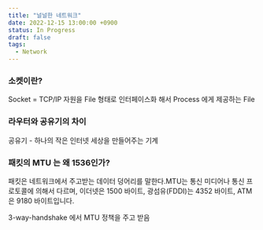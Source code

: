 ```yaml
---
title: "널널한 네트워크"
date: 2022-12-15 13:00:00 +0900
status: In Progress
draft: false
tags:
  - Network
---
```


### 소켓이란?

Socket = TCP/IP 자원을 File 형태로 인터페이스화 해서 Process 에게 제공하는 File

### 라우터와 공유기의 차이

공유기 - 하나의 작은 인터넷 세상을 만들어주는 기계

### 패킷의 MTU 는 왜 1536인가?

패킷은 네트워크에서 주고받는 데이터 덩어리를 말한다.MTU는 통신 미디어나 통신 프로토콜에 의해서 다르며, 이더넷은 1500 바이트, 광섬유(FDDI)는 4352 바이트, ATM은 9180 바이트입니다.

3-way-handshake 에서 MTU 정책을 주고 받음
